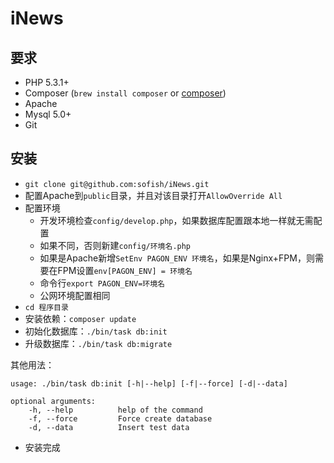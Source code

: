 iNews
=====

要求
-----

- PHP 5.3.1+
- Composer (`brew install composer` or [composer](http://getcomposer.org))
- Apache
- Mysql 5.0+
- Git

安装
-----

- `git clone git@github.com:sofish/iNews.git`
- 配置Apache到`public`目录，并且对该目录打开`AllowOverride All`
- 配置环境
  - 开发环境检查`config/develop.php`，如果数据库配置跟本地一样就无需配置
  - 如果不同，否则新建`config/环境名.php`
  - 如果是Apache新增`SetEnv PAGON_ENV 环境名`，如果是Nginx+FPM，则需要在FPM设置`env[PAGON_ENV] = 环境名`
  - 命令行`export PAGON_ENV=环境名`
  - 公网环境配置相同
- `cd 程序目录`
- 安装依赖：`composer update`
- 初始化数据库：`./bin/task db:init`
- 升级数据库：`./bin/task db:migrate`


其他用法：

```
usage: ./bin/task db:init [-h|--help] [-f|--force] [-d|--data]

optional arguments:
    -h, --help          help of the command
    -f, --force         Force create database
    -d, --data          Insert test data
```

- 安装完成
